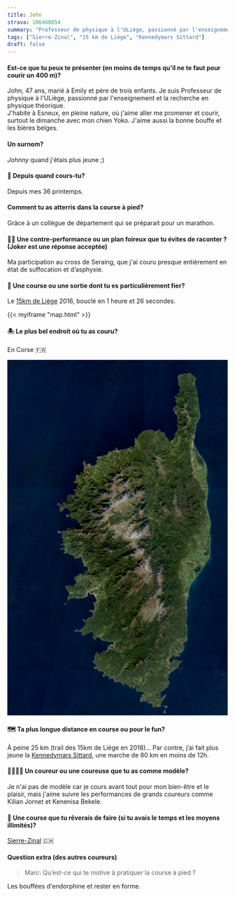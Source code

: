```yaml
---
title: John
strava: 106460854
summary: "Professeur de physique à l'ULiège, passionné par l'enseignement et la recherche en physique théorique. J'aime aussi la bonne bouffe et les bières belges."
tags: ["Sierre-Zinal", "15 km de Liège", "Kennedymars Sittard"]
draft: false
---
```


#### Est-ce que tu peux te présenter (en moins de temps qu'il ne te faut pour courir un 400 m)?

John, 47 ans, marié à Emily et père de trois enfants. Je suis Professeur de physique à l'ULiège, passionné par l'enseignement et la recherche en physique théorique.        
J'habite à Esneux, en pleine nature, où j'aime aller me promener et courir, surtout le dimanche avec mon chien Yoko. J'aime aussi la bonne bouffe et les bières belges.

#### Un surnom?

_Johnny_ quand j'étais plus jeune ;)

#### 📆 Depuis quand cours-tu?

Depuis mes 36 printemps.

#### Comment tu as atterris dans la course à pied?

Grâce à un collègue de département qui se préparait pour un marathon.

#### 😵‍💫 Une contre-performance ou un plan foireux que tu évites de raconter ? (Joker est une réponse acceptée)

Ma participation au cross de Seraing, que j'ai couru presque entièrement en état de suffocation et d’asphyxie.

#### 🏅 Une course ou une sortie dont tu es particulièrement fier?

Le [15km de Liège](https://www.zatopekmagazine.com/les-15km-de-liege-metropole/) 2016, bouclé en 1 heure et 26 secondes.

{{< myiframe "map.html" >}}

#### 🏝️ Le plus bel endroit où tu as couru?

En Corse 🇫🇷

![Image Sentinel-2 de la Corse](corse.jpg)

#### 🗺️ Ta plus longue distance en course ou pour le fun?

À peine 25 km (trail des 15km de Liège en 2018)... Par contre, j’ai fait plus jeune la [Kennedymars Sittard](https://www.kennedymars.org/), une marche de 80 km en moins de 12h.

#### 🏃‍♂️🏃‍♀️ Un coureur ou une coureuse que tu as comme modèle?

Je n'ai pas de modèle car je cours avant tout pour mon bien-être et le plaisir, mais j'aime suivre les performances de grands coureurs comme Kilian Jornet et Kenenisa Bekele.

#### 🏁 Une course que tu rêverais de faire (si tu avais le temps et les moyens illimités)?

[Sierre-Zinal](https://www.sierre-zinal.com/) 🇨🇭

#### Question extra (des autres coureurs)

> Marc: Qu’est-ce qui te motive à pratiquer la course à pied ?

Les bouffées d'endorphine et rester en forme.
